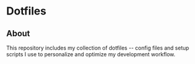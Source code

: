 # Dotfiles

## About

This repository includes my collection of dotfiles -- config files and setup scripts I use to personalize and optimize my development workflow.


